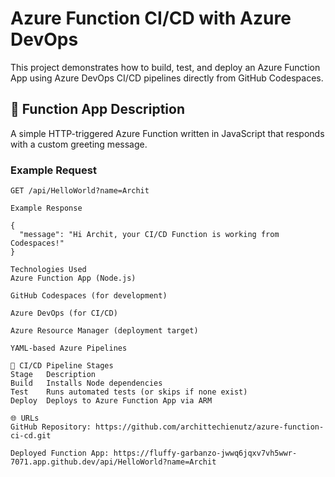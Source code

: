 # Azure Function CI/CD with Azure DevOps

This project demonstrates how to build, test, and deploy an Azure Function App using Azure DevOps CI/CD pipelines directly from GitHub Codespaces.

## 🚀 Function App Description

A simple HTTP-triggered Azure Function written in JavaScript that responds with a custom greeting message.

### Example Request

```http
GET /api/HelloWorld?name=Archit

Example Response

{
  "message": "Hi Archit, your CI/CD Function is working from Codespaces!"
}

Technologies Used
Azure Function App (Node.js)

GitHub Codespaces (for development)

Azure DevOps (for CI/CD)

Azure Resource Manager (deployment target)

YAML-based Azure Pipelines

🔁 CI/CD Pipeline Stages
Stage	Description
Build	Installs Node dependencies
Test	Runs automated tests (or skips if none exist)
Deploy	Deploys to Azure Function App via ARM

🌐 URLs
GitHub Repository: https://github.com/archittechienutz/azure-function-ci-cd.git

Deployed Function App: https://fluffy-garbanzo-jwwq6jqxv7vh5wwr-7071.app.github.dev/api/HelloWorld?name=Archit